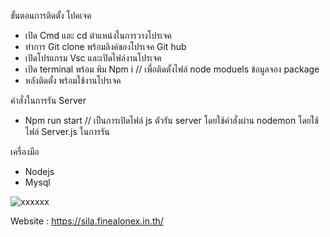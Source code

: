 ขั้นตอนการติดตั้ง โปคเจค
- เปิด Cmd และ cd ตำแหน่งในการวางโปรเจค
- ทำการ Git clone พร้อมลิงค์ของโปรเจค Git hub
- เปิดโปรแกรม Vsc และเปิดไฟล์งานโปรเจค 
- เปิด terminal พร้อม พิม Npm i // เพื่อติดตั้งไฟล์ node moduels ข้อมูลจอง package
- หลังติดตั้ง พร้อมใช้งานโปรเจค

คำสั่งในการรัน Server
- Npm run start // เป็นการเปิดไฟล์ js ตัวรัน server โดยใช้คำสั่งผ่าน nodemon โดยใช้ไฟล์ Server.js ในการรัน

เครื่องมือ
- Nodejs
- Mysql

![xxxxxx](https://user-images.githubusercontent.com/107751458/175814124-996774d3-171a-49a6-a379-1d295e627aa5.PNG)

Website : https://sila.finealonex.in.th/
